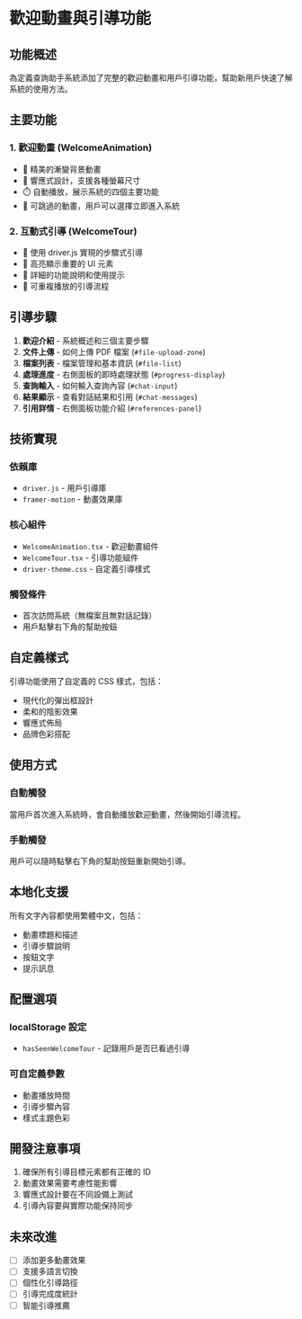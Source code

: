 # 歡迎動畫與引導功能

## 功能概述

為定義查詢助手系統添加了完整的歡迎動畫和用戶引導功能，幫助新用戶快速了解系統的使用方法。

## 主要功能

### 1. 歡迎動畫 (WelcomeAnimation)
- 🎨 精美的漸變背景動畫
- 📱 響應式設計，支援各種螢幕尺寸
- ⏱️ 自動播放，展示系統的四個主要功能
- 🎯 可跳過的動畫，用戶可以選擇立即進入系統

### 2. 互動式引導 (WelcomeTour)
- 📍 使用 driver.js 實現的步驟式引導
- 🎯 高亮顯示重要的 UI 元素
- 📝 詳細的功能說明和使用提示
- 🔄 可重複播放的引導流程

## 引導步驟

1. **歡迎介紹** - 系統概述和三個主要步驟
2. **文件上傳** - 如何上傳 PDF 檔案 (`#file-upload-zone`)
3. **檔案列表** - 檔案管理和基本資訊 (`#file-list`)
4. **處理進度** - 右側面板的即時處理狀態 (`#progress-display`)
5. **查詢輸入** - 如何輸入查詢內容 (`#chat-input`)
6. **結果顯示** - 查看對話結果和引用 (`#chat-messages`)
7. **引用詳情** - 右側面板功能介紹 (`#references-panel`)

## 技術實現

### 依賴庫
- `driver.js` - 用戶引導庫
- `framer-motion` - 動畫效果庫

### 核心組件
- `WelcomeAnimation.tsx` - 歡迎動畫組件
- `WelcomeTour.tsx` - 引導功能組件
- `driver-theme.css` - 自定義引導樣式

### 觸發條件
- 首次訪問系統（無檔案且無對話記錄）
- 用戶點擊右下角的幫助按鈕

## 自定義樣式

引導功能使用了自定義的 CSS 樣式，包括：
- 現代化的彈出框設計
- 柔和的陰影效果
- 響應式佈局
- 品牌色彩搭配

## 使用方式

### 自動觸發
當用戶首次進入系統時，會自動播放歡迎動畫，然後開始引導流程。

### 手動觸發
用戶可以隨時點擊右下角的幫助按鈕重新開始引導。

## 本地化支援

所有文字內容都使用繁體中文，包括：
- 動畫標題和描述
- 引導步驟說明
- 按鈕文字
- 提示訊息

## 配置選項

### localStorage 設定
- `hasSeenWelcomeTour` - 記錄用戶是否已看過引導

### 可自定義參數
- 動畫播放時間
- 引導步驟內容
- 樣式主題色彩

## 開發注意事項

1. 確保所有引導目標元素都有正確的 ID
2. 動畫效果需要考慮性能影響
3. 響應式設計要在不同設備上測試
4. 引導內容要與實際功能保持同步

## 未來改進

- [ ] 添加更多動畫效果
- [ ] 支援多語言切換
- [ ] 個性化引導路徑
- [ ] 引導完成度統計
- [ ] 智能引導推薦 